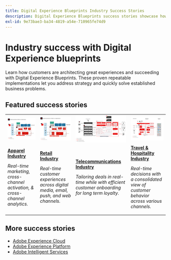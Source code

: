 ```yaml
---
title: Digital Experience Blueprints Industry Success Stories
description: Digital Experience Blueprints success stories showcase how various industries are realizing business value using Adobe Experience Cloud Applications, powered by Adobe Experience Platform.
exl-id: 9e73bae3-ba34-4819-a54e-710965fe74d9
---
```

# Industry success with Digital Experience blueprints

Learn how customers are architecting great experiences and succeeding with Digital Experience Blueprints. These proven repeatable implementations let you address strategy and quickly solve established business problems. 

## Featured success stories

<table style="table-layout:fixed">
<tr>
  <td>
    <a href="https://experienceleague.adobe.com/docs/blueprints-learn/architecture/vertical-blueprints/apparel.html"><img alt="thumbnail image for an Apparel industry using audience activation, customer journey analytics, and customer journeys Blueprints" src="../experience-platform/assets/aep+apps_vertical.svg" /></a>
    </td>
  <td>
    <a href="https://experienceleague.adobe.com/docs/blueprints-learn/architecture/vertical-blueprints/retail.html"><img alt="thumbnail image for a Retail industry using Activation with Online/Offline Data & Journey Optimizer Blueprints" src="../experience-platform/assets/aep+apps_vertical.svg" /></a>
    
  </td>
  <td>
    <a href="https://experienceleague.adobe.com/docs/blueprints-learn/architecture/vertical-blueprints/telecommunications.html"><img alt="thumbnail image for the Journey Optimizer Blueprint" src="../customer-journeys/assets/ajo-architecture.svg" /></a>
  </td>
  <td>
    <a href="https://experienceleague.adobe.com/docs/blueprints-learn/architecture/vertical-blueprints/travel-hospitality.html"><img alt="thumbnail image for the Activation of Online/Offline Data Blueprint" src="../audience-activation/assets/known_activation.svg" /></a>
  </td>
</tr>
<tr>
  <td>
    <div><a href="https://experienceleague.adobe.com/docs/blueprints-learn/architecture/vertical-blueprints/apparel.html"><strong>Apparel Industry</strong></a></div>
    <p><em>Real-time marketing, cross-channel activation, & cross-channel analytics.</em></p>
  </td>
  <td>
    <div><a href="https://experienceleague.adobe.com/docs/blueprints-learn/architecture/vertical-blueprints/retail.html"><strong>Retail Industry</strong></a></div>
    <p><em>Real-time customer experiences across digital media, email, push, and web channels.</em></p>
  </td>
  <td>
    <div><a href="https://experienceleague.adobe.com/docs/blueprints-learn/architecture/vertical-blueprints/telecommunications.html"><strong>Telecommunications Industry</strong></a></div>
    <p><em>Tailoring deals in real-time while with efficient customer onboarding for long term loyalty.</em></p>
  </td>
  <td>
    <div><a href="https://experienceleague.adobe.com/docs/blueprints-learn/architecture/vertical-blueprints/travel-hospitality.html"><strong>Travel & Hospitality Industry</strong></a></div>
    <p><em>Real-time decisions with a consolidated view of customer behavior across various channels.</em></p>
  </td>
</tr>
</table>

## More success stories 

* <a href="https://business.adobe.com/customer-success-stories/index.html?Products+%26+Services=Experience">Adobe Experience Cloud</a>
* <a href="https://business.adobe.com/customer-success-stories/index.html?Products+%26+Services=Experience+Platform">Adobe Experience Platform</a>
* <a href="https://business.adobe.com/customer-success-stories/index.html?Products+%26+Services=Intelligent+Services">Adobe Intelligent Services</a>

